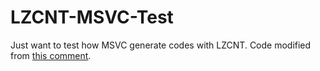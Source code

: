 # LZCNT-MSVC-Test
 Just want to test how MSVC generate codes with LZCNT. Code modified from [this comment](https://github.com/microsoft/STL/issues/1103#issuecomment-665820330).
